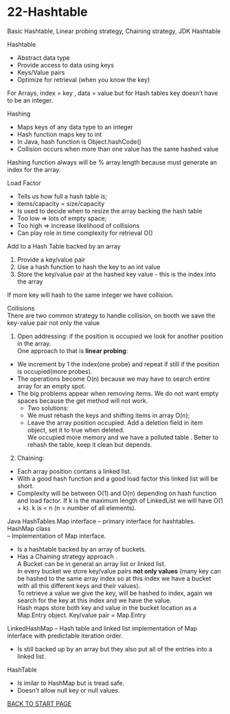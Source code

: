 # 22-Hashtable
Basic Hashtable, Linear probing strategy, Chaining strategy, JDK Hashtable 

Hashtable
-  Abstract data type  
-  Provide access to data using keys  
-  Keys/Value pairs  
-  Optimize for retrieval (when you know the key)  

For Arrays, index = key , data = value but for Hash tables key doesn’t have to be an integer.   

Hashing  
-  Maps keys of any data type to an integer  
-  Hash function maps key to int  
-  In Java, hash function is Object.hashCode()  
-  Collision occurs when more than one value has the same hashed value     

Hashing function always will be % array.length because must generate an index for the array.  

Load Factor  
-  Tells us how full a hash table is;  
-  items/capacity = size/capacity   
-  Is used to decide when to resize the array backing the hash table  
-  Too low => lots of empty space;   
-  Too high => increase likelihood of collisions  
-  Can play role in time complexity for retrieval O()  

Add to a Hash Table backed by an array  
1.  Provide a key/value pair  
2.  Use a hash function to hash the key to an int value
3.  Store the key/value pair at the hashed key value - this is the index into the array  

If more key will hash to the same integer we have collision.      

Collisions  
There are two common strategy to handle collision, on booth we save the key-value pair not only the value   
1.  Open addressing: if the position is occupied we look for another position in the array.  
One approach to that is **linear probing**:   
-  We increment by 1 the index(one probe) and repeat if still if the position is occupied(more probes).   
- The operations become O(n) because we may have to search entire array for an empty spot.   
- The big problems appear when removing items. We do not want empty spaces because the get method will not work.  
    -  Two solutions:  
    -  We must rehash the keys and shifting items in array O(n);
    -  Leave the array position occupied. Add a deletion field in item object, set it to true when deleted.  
    We occupied more memory and we have a polluted table . Better to rehash the table, keep it clean but depends.   
    
2.  Chaining:  
-  Each array position contans a linked list. 
-  With a good hash function and a good load factor this linked list will be short. 
-  Complexity will be between O(1) and O(n) depending on hash function and load factor. 
If k is the maximum length of LinkedList we will have O(1 + k). k is < n (n = number of all elements).  


Java HashTables 
Map interface – primary interface for hashtables.  
HashMap class  
–  Implementation of Map interface.
-  Is a hashtable backed by an array of buckets.  
-  Has a Chaining strategy approach .   
A Bucket can be in general an array list or linked list.  
In every bucket we store key/value pairs **not only values** (many key can be hashed to the same array index so at this index we have a bucket with all this different keys and their values).  
To retrieve a value we give the key, will be hashed to index, again we search for the key at this index and we have the value.   
Hash maps store both key and value in the bucket location as a Map.Entry object. Key/value pair = Map.Entry 

LinkedHashMap 
–  Hash table and linked list implementation of Map interface with predictable iteration order.  
-  Is still backed up by an array but they also put all of the entries into a linked list. 

HashTable  
-  Is imilar to HashMap but is tread safe.  
-  Doesn’t allow null key or null values.   


[BACK TO START PAGE](https://github.com/FlorescuAndrei/Start.git)



  
